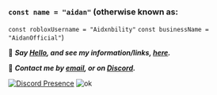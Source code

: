 ### `const name = "aidan"` (otherwise known as:
`const robloxUsername = "Aidxnbility"`
`const businessName = "AidanOfficial"`)

👋 ***Say [Hello](mailto:hi@aidan.pw), and see my information/links, [here](https://aidan.pw).***

📨 ***Contact me by [email](mailto:hi@aidan.pw), or on [Discord](https://discord.com/users/337325419416125442).***

[![Discord Presence](https://lanyard-profile-readme.vercel.app/api/337325419416125442)](https://discord.com/users/337325419416125442)
![ok](https://discord.c99.nl/widget/theme-1/337325419416125442.png)
